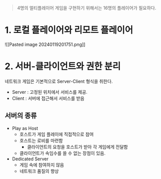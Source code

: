 > 4명의 멀티플레이어 게임을 구현하기 위해서는 16명의 플레이어가 필요하다.

# 1. 로컬 플레이어와 리모트 플레이어
![[Pasted image 20240119201751.png]]

# 2. 서버-클라이언트와 권한 분리
네트워크 게임은 기본적으로 Server-Client 형식을 취한다.
- Server : 고정된 위치에서 서비스를 제공. 
- Client : 서버에 접근해서 서비스를 받음
## 서버의 종류
- Play as Host
	- 호스트가 게임 플레이에 직접적으로 참여
	- 호스트는 로비를 마련함
		- 클라이언트의 요청을 호스트가 받아 각 게임에게 전달함
	- 클라이언트가 속임수를 쓸 수 없는 장점이 있음.
- Dedicated Server
	- 게임 속에 참여하지 않음
	- 네트워크 품질의 향상